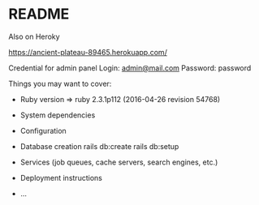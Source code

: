 # README

Also on Heroky

https://ancient-plateau-89465.herokuapp.com/

Credential for admin panel
  Login:    admin@mail.com
  Password: password


Things you may want to cover:

* Ruby version => ruby 2.3.1p112 (2016-04-26 revision 54768)

* System dependencies

* Configuration

* Database creation
  rails db:create
  rails db:setup

* Services (job queues, cache servers, search engines, etc.)

* Deployment instructions

* ...
